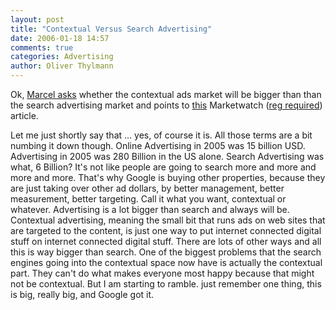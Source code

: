 ```yaml
---
layout: post
title: "Contextual Versus Search Advertising"
date: 2006-01-18 14:57
comments: true
categories: Advertising
author: Oliver Thylmann
---
```







Ok, [Marcel asks](http://marcellomedia.blogs.com/mrb/2006/01/baby_blogs_as_a.html) whether the contextual ads market will be bigger than than the search advertising market and points to [this](http://www.marketwatch.com/news/story.asp?guid=%7B7AE0925D%2D3006%2D4152%2DAD6B%2D4F43A5AFD1A3%7D&amp;dist=rss&amp;siteid=mktw) Marketwatch ([reg required](http://www.bugmenot.com/)) article.

Let me just shortly say that ... yes, of course it is. All those terms are a bit numbing it down though. Online Advertising in 2005 was 15 billion USD. Advertising in 2005 was 280 Billion in the US alone. Search Advertising was what, 6 Billion? It's not like people are going to search more and more and more and more. That's why Google is buying other properties, because they are just taking over other ad dollars, by better management, better measurement, better targeting. Call it what you want, contextual or whatever. Advertising is a lot bigger than search and always will be. Contextual advertising, meaning the small bit that runs ads on web sites that are targeted to the content, is just one way to put internet connected digital stuff on internet connected digital stuff. There are lots of other ways and all this is way bigger than search. One of the biggest problems that the search engines going into the contextual space now have is actually the contextual part. They can't do what makes everyone most happy because that might not be contextual. But I am starting to ramble. just remember one thing, this is big, really big, and Google got it.







